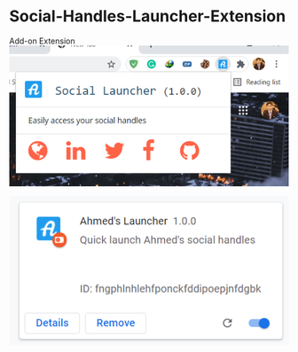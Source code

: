 # Social-Handles-Launcher-Extension
Add-on Extension
![image](https://github.com/AhmedRaja1/Social-Handles-Launcher-Extension/blob/main/Extension.png?raw=true)

![image](https://github.com/AhmedRaja1/Social-Handles-Launcher-Extension/blob/main/Main.png?raw=true)
